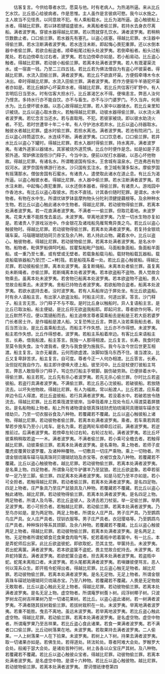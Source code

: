 <!-- { "loadSidebar": true } -->
　　估客复言。今供给尊者水饮。愿莫与他。时有老病人。为热渴所逼。来从比丘乞水饮。比丘慈心给彼病者。作是思惟。主人虽作是言彼病可愍。我今以水施之。主人故当不见怪责。以同意故不犯。有人乘船载水。比丘为渴所逼。盗心触彼船上水者。得越比尼罪。若以钵若揵镃盛彼水。未离船者偷兰罪。若持水去身衣尽离船。满者波罗夷。穿彼水器得越比尼罪。若以筒就穿孔饮水。满者波罗夷。若稍稍饮数数止者。口口偷兰罪。若水器先有塞孔。以盗心拔塞。得越比尼罪。水注器中得偷兰罪。若水注断满者波罗夷。若水连注未断。即起悔心畏犯重罪。还以水倒本器中者偷兰罪。若欲合船盗者。顺牵船尾过船头处波罗夷。若倒牵船者。船头过船尾处。若右边傍牵左过右者。波罗夷。若左边傍牵亦如是。若小船易动。比丘盗心触者。得越比尼罪。若动彼小船偷兰罪。若离本处满者波罗夷。若人有溉灌渠流水。或一宿直一钱。乃至二三四五钱。若比丘若为佛法僧自为有盗心坏彼渠者。得越比尼罪。水流入田偷兰罪。满者波罗夷。若比丘不欲直坏渠。方便假牵塼木令水决出。牵时得越比尼罪。水流入田偷兰罪。满者波罗夷。若作方便驱牛羊骆驼坏渠者亦如是。若比丘嫉妒心坏渠弃水者。得越比尼罪。若比丘共估客行旷野中。有人言明后日当至水。时有估客大担水行。比丘甚渴乞水不得。便嗔恚言。弊恶人汝何乃悭贪。多持水行亦不能自饮。亦不与畜生。亦不与沙门婆罗门。不久当弃。何用水为。比丘便坏彼水器。以恶心故得越比尼罪。若人家中以器储水。若比丘亲里知识被烧。比丘以盗心取水救火。若触得越比尼罪。动彼水器得偷兰罪。以水浇火满者波罗夷。若忆念言当还水。若与直取用。不犯。若彼家被烧。即以彼水助浇火者。不犯。若时世遭旱十年二十年。有人守护池水若井水。比丘以盗心持器取水。触彼水者越比尼罪。盛水时偷兰罪。若担水离池。满者波罗夷。若池有院闭门。比丘以盗心持筒遥饮水。水连续不断。满者波罗夷。口口饮息者。口口偷兰罪。若井水比丘以盗心下罐时。得越比尼罪。若水入器时得偷兰罪。持水离井。满者波罗夷。有诸外道家以器储水。其家被烧外道荒惧。比丘尔时便作是念。如是如是子恶邪外道。常妒佛法毁呰沙门释子。今当中汝。便前以杖打水器破。以恶心坏他物故。得越比尼罪。有诸名水。所谓瞻波国有恒水。王舍城有温泉水。巴连弗邑有恕奴河水。波罗奈国有佛游行池水。沙只国有玄注水。舍卫城有蒲多梨水。摩偷罗国有摇蒲那水。僧伽舍国有石蜜水。有诸贵人。遣使取此诸水在道止息。有比丘为渴所逼。以盗心触彼水者。得越比尼罪。水入器中偷兰罪。若水注断满者波罗夷。若水注未断。中起悔心畏犯重罪。以水还倒本器者。得偷兰罪。有诸贵人。游戏园中作香池水。有比丘以盗心取彼水。而水不直钱。计其香价随时犯罪。是谓水。水中物者。有物在水中生。所谓优钵罗钵昙摩拘物头分陀利须健提藕根等。及余种种水生物。若比丘以盗心触此诸水中生物者。得越比尼罪。若动彼物得偷兰罪。若离本处满者波罗夷。若一花直满者波罗夷。不满者一一偷兰罪。但取花着地。未波罗夷。花束大重不能胜曳去虽远。未波罗夷。举离地波罗夷。乃至一切水生物亦复如是。若诸贵人于游戏浴池中。作金银花及诸戏船凫雁鸳鸯异类之鸟。若比丘以盗心触彼物时。得越比尼罪。若动彼物得偷兰罪。若离本处满者波罗夷。若复持金银琉璃车渠。马瑙珊瑚琥珀珂贝赤宝及余八种。若人持此众物。藏着水中。比丘以盗心。触彼物者。得越比尼罪。若动彼物偷兰罪。若离本处满者波罗夷。是名水中物。船物者。毗俱罗船俱呵吒船。拔瞿梨船毗尸伽船。马面船象面船。鱼面船羊面船。或一重乃至七重。或有壁或无壁者。若载象船载马船。载财物船载瓦器船。载皮船载铁器船乃至[竺-二+稗]筏。若是船筏系着一处。若比丘盗心触彼船。得越比尼罪。若动彼船偷兰罪。离本处波罗夷。虽复断绳船。未离本处者偷兰罪。虽复离处未断绳者。亦偷兰罪。若断绳离本处者波罗夷。若本欲盗船不盗物。畏人觉故合物乘去。虽离本处未波罗夷。若舍物已船离本处波罗夷。若本欲盗物不盗船。畏人觉故合船乘去。未波罗夷。舍船已持物去者波罗夷。若欲船物合盗者。船离本处波罗夷。若欲水底持去者。没时波罗夷。若有人系船岸边于屏处坐。有比丘欲盗船。时有余人语船主言。有出家人欲盗汝船。时船主问言。何道出家。答言。沙门释子。船主言无苦。沙门释子不与不取。是时比丘身以触船时。异人复语船主言。是比丘已取汝船。船主便疑。是比丘将无欲盗我船耶。即起问言。尊者欲作何等。时比丘默然不应。便以篙擿船而去。船主追唤言尊者莫乘船去是船是王若大臣若婆罗门长者居士许。是作福船是渡人船。又复恐怖比丘言。弊恶人汝若乘我船去者。我后当苦治汝。是比丘虽乘船去远。而船主不作失想。比丘亦不作得想。未波罗夷。船主若作失想。比丘作得想者。波罗夷。若船主系船着岸边。有客比丘来语船主言。长寿。借我船渡。船主答言。我独一人那得相渡。比丘复言。长寿。我食时欲至莫令我失食。汝今渡我者。便为与我食便为施我乐。我今与汝今世后世更互相渡。船主复言。汝亦无雇直。云何而欲虚渡。汝脚如饿乌东西不住。谁当渡汝。比丘又复卑辞苦求。船主复言。自可度。尊者今正一人何办相渡。比丘答言。长寿。汝但捉柁我自作力。船主即许便唤大德上船。彼至河中。比丘捉杖便打彼船主骂言。弊恶人敢毁辱沙门释子。骂讫伤打船主手臂脚。腨伤破劳熟。已便排着水中。得偷兰罪。船主若死。比丘先有杀心者波罗夷。若先无杀心偷兰罪。尔时比丘若盗彼船。若盗行具满者波罗夷。不满偷兰罪。若比丘恶心沈彼船。若破彼船。若放随流去。以坏失他物故。得越比尼罪。有人为福故。常以船渡人。比丘若渡。应系着岸边令后人得渡。若比丘盗彼船。若行具满者波罗夷。若没着水中。若破若放令随流去。得越比尼罪。比丘若乘筏渡至彼岸。当牵筏着岸上现处令后人得渡莫着屏猥处。是名船物船上物者。船上所有诸物谓金银真珠钱财虎珀琉璃珂具珊瑚车磲赤宝缕劫贝。乃至一切衣服谷食及八种物。若覆藏若不覆藏。比丘以盗心触彼船上诸物。得越比尼罪。若动彼物者偷兰罪。若离本处满者波罗夷。乘者。若车乘若舆若辇若步挽车乃至小儿戏车。是名为乘。若盗两轮车顺牵后过前。满者波罗夷。若逆推前过。后满者波罗夷。若傍牵左轮过右轮。右轮过左轮。满者波罗夷。若比丘坏彼乘稍稍取若盗一一木。满者波罗夷。不满者偷兰罪。若小乘可全檐去者。若触得越比尼罪。动彼乘偷兰罪。若离本处满者波罗夷。是名乘物。乘上物者。若师子皮覆虎皮覆黄钦婆罗覆。及诸种种覆物。一切敷具一切庄严乘物。乘上一切物者。所谓金银琉璃车磲马瑙真珠珂贝珊瑚琥珀及赤宝等。衣被饮食及八种物。若覆藏若不覆藏。比丘以盗心触彼物者。越比尼罪。若动彼物偷兰罪。若离本处满者波罗夷。是名乘上物。四足物者。所谓象马驼牛驴骡羊乃至鼠狼。若比丘欲盗象。若牵若驱举一足乃至三脚。偷兰罪。四足离本处满者波罗夷。如是马驼乃至羊亦如是。若小可全担者。若触得越比尼罪。若动者偷兰罪。若离本处满者波罗夷。是名四足物。四足上物者。庄严象具乃至庄严鼠狼具及八种物。若覆藏若不覆藏。若比丘以盗心触此诸物。越比尼罪。若动彼物得偷兰罪。若离本处满者波罗夷。是名四足上物。两足物者。所谓人及鸟等。若比丘盗彼人。及诱去若刀杖驱。举一足偷兰罪。举两足波罗夷。若小可担负者。若触越比尼罪。若动偷兰罪。若离本处满者波罗夷。乃至鸟亦如是。是为两足物。两足上物者。所谓女人庄严具。男子庄严具。乃至鹦鹉鸟庄严具。女人庄严具者。钗钏衣服等。男子庄严具者。衣冠璎珞等。乃至鹦鹉鸟庄严具者。种种珠铃等系其颈脚。及余八种物。若覆藏若不覆藏。比丘以盗心触彼两足上物者。得越比尼罪。若动彼物偷兰罪。若离本处满者波罗夷。是名两足上物。无足物者所谓蛇蟒食花食果食肉吸气等。蛇若着瓶中若着箧中。有一比丘。本是弄蛇师后出家。此比丘欲盗彼蛇。即欲取蛇。恐其主觉。举箧持去。未波罗夷。若出蛇离箧。满者波罗夷。若本欲盗箧不盗蛇。畏主觉故合蛇持去。未波罗夷。若弃蛇持箧去。满者波罗夷。若欲蛇箧合盗者。担去离本处满者波罗夷。若盗瓶中蛇。蛇尾未离瓶口者。未波罗夷。若头尾都离满者波罗夷。若嗔嫌彼便骂言。恶人何以笼系众生。即开瓶令蛇得出者。得越比尼罪。比丘盗心触无足物者。越比尼罪。若动彼物偷兰罪。若离本处满者波罗夷。是名无足物。无足上物者。所谓金银真珠车磲琥珀珊瑚珂贝琉璃赤宝。乃至八种物。若覆藏若不覆藏。人畏是无足物故无敢取者。比丘以盗心触此无足上物者。得越比尼罪。若动彼物偷兰罪。若离本处满者波罗夷。是名无足上物。虚空物者。所谓庵罗树薝卜树。阎浮树椰子树。只波罗树龙花树吉祥果树乃至一切诸花果树。若比丘。以盗心盗此诸树。若一树满者波罗夷。不满者随其拔树栽偷兰罪。若拔树栽积在一处。未波罗夷。举离地满者波罗夷。若重不能胜。曳去不离地。虽远未波罗夷。若举离地波罗夷。若比丘盗心触此虚空物。得越比尼罪。若动偷兰罪。若离本处满者波罗夷。是名虚空物。虚空中物者。所谓庵罗果乃至吉祥果。若比丘盗心食此诸果。若食一果满者波罗夷。若不满者口口偷兰罪。比丘动树落果在地。未波罗夷。若取果持去满者波罗夷。二人偷果。一人上树落果一人在下拾果。未波罗夷。若树上人下树。持果去满者波罗夷。取一切诸果亦如是。若佛生处。若得道处。转法轮处。尊者阿难大会处。罗睺罗大会处。般阇于瑟大会处。是诸处皆种行树。树上各各以众宝庄严其树。及八种物。若覆藏若不覆藏。若比丘以盗心触彼众宝者。得越比尼罪。动彼物偷兰罪。若离本处满者波罗夷。是名虚空中物。是谓十六种物。若比丘以盗心触彼物。越比尼罪。若动彼物偷兰罪。若离本处满者波罗夷。
摩诃僧祇律卷第四

